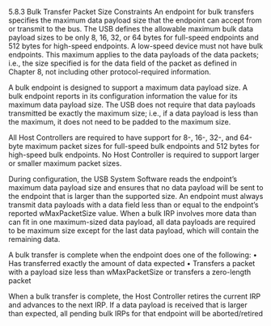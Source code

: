  5.8.3 Bulk Transfer Packet Size Constraints
 An endpoint for bulk transfers specifies the maximum data payload size that the endpoint can accept from
 or transmit to the bus.  The USB defines the allowable maximum bulk data payload sizes to be only 8, 16,
 32, or 64 bytes for full-speed endpoints and 512 bytes for high-speed endpoints. A low-speed device must
 not have bulk endpoints. This maximum applies to the data payloads of the data packets; i.e., the size
 specified is for the data field of the packet as defined in Chapter 8, not including other protocol-required
 information.
 
 A bulk endpoint is designed to support a maximum data payload size.  A bulk endpoint reports in its
 configuration information the value for its maximum data payload size.  The USB does not require that data
 payloads transmitted be exactly the maximum size; i.e., if a data payload is less than the maximum, it does
 not need to be padded to the maximum size.
 
 All Host Controllers are required to have support for 8-, 16-, 32-, and 64-byte maximum packet sizes for
 full-speed bulk endpoints and 512 bytes for high-speed bulk endpoints.  No Host Controller is required to
 support larger or smaller maximum packet sizes.
 
 During configuration, the USB System Software reads the endpoint’s maximum data payload size and
 ensures that no data payload will be sent to the endpoint that is larger than the supported size.
 An endpoint must always transmit data payloads with a data field less than or equal to the endpoint’s
 reported wMaxPacketSize value.  When a bulk IRP involves more data than can fit in one maximum-sized
 data payload, all data payloads are required to be maximum size except for the last data payload, which will
 contain the remaining data. 
 
 A bulk transfer is complete when the endpoint does one of the following:
 • Has transferred exactly the amount of data expected
 • Transfers a packet with a payload size less than wMaxPacketSize or transfers a zero-length packet
 
 When a bulk transfer is complete, the Host Controller retires the current IRP and advances to the next IRP.
 If a data payload is received that is larger than expected, all pending bulk IRPs for that endpoint will be
 aborted/retired

